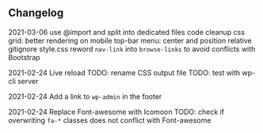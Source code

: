 

## Changelog

2021-03-06  use @import and split into dedicated files
            code cleanup
            css grid: better rendering on mobile
            top-bar menu: center and position relative
            gitignore style.css
            reword `nav-link` into `browse-links` to avoid conflicts with Bootstrap
            

2021-02-24  Live reload
            TODO: rename CSS output file
            TODO: test with wp-cli server

2021-02-24  Add a link to `wp-admin` in the footer

2021-02-24  Replace Font-awesome with Icomoon
            TODO: check if overwriting `fa-*` classes does not conflict with Font-awesome
